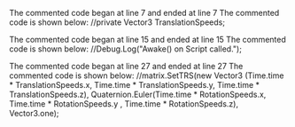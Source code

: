 The commented code began at line 7 and ended at line 7
The commented code is shown below:
    //private Vector3 TranslationSpeeds;


The commented code began at line 15 and ended at line 15
The commented code is shown below:
        //Debug.Log("Awake() on Script called.");


The commented code began at line 27 and ended at line 27
The commented code is shown below:
            //matrix.SetTRS(new Vector3 (Time.time * TranslationSpeeds.x, Time.time * TranslationSpeeds.y, Time.time * TranslationSpeeds.z), Quaternion.Euler(Time.time * RotationSpeeds.x, Time.time * RotationSpeeds.y , Time.time * RotationSpeeds.z), Vector3.one);


